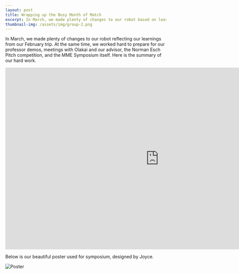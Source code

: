 ```yaml
---
layout: post
title: Wrapping up the Busy Month of Match
excerpt: In March, we made plenty of changes to our robot based on learnings from our February trip. At the same time, we worked hard to prepare for our professor demos, meetings with Olakai/advisors, the Norman Esch Pitch competition, and the MME Symposium itself. Here is the summary of our hard work.
thumbnail-img: /assets/img/group-2.png
---
```

In March, we made plenty of changes to our robot reflecting our learnings from our February trip. At the same time, we worked hard to prepare for our professor demos, meetings with Olakai and our advisor, the Norman Esch Pitch competition, and the MME Symposium itself. Here is the summary of our hard work.

<iframe src="https://docs.google.com/presentation/d/e/2PACX-1vTqRnaPT8jTPuqhE_ifwQLZPPbs1UmtZF4Y5fp9F1jv2Wd0g85Aqo0iyVyoynXEIHdoEeQQS4Sz4W89/embed?start=false&loop=false&delayms=3000" frameborder="0" width="960" height="569" allowfullscreen="true" mozallowfullscreen="true" webkitallowfullscreen="true"></iframe>

Below is our beautiful poster used for symposium, designed by Joyce.

![Poster](/assets/img/poster-final-compress.png)